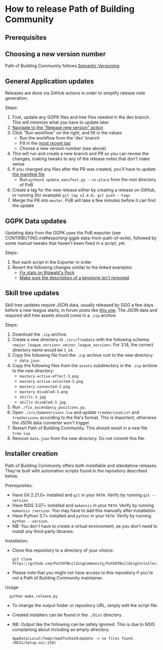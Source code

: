 # How to release Path of Building Community

## Prerequisites

## Choosing a new version number

Path of Building Community follows [Semantic Versioning](https://semver.org/).

## General Application updates

Releases are done via GitHub actions in order to simplify release note generation.

Steps:
1. First, update any GGPK files and tree files needed in the dev branch.  This will minimize what you have to update later.
2. [Navigate to the "Release new version" action](https://github.com/PathOfBuildingCommunity/PathOfBuilding/actions/workflows/release.yml)
3. Click "Run workflow" on the right, and fill in the values
    - Run the workflow from the 'dev' branch
    - Fill in the [most recent tag](https://github.com/PathOfBuildingCommunity/PathOfBuilding/tags)
    - Choose a new version number (see above)
4. This will run and create a new branch and PR so you can review the changes, making tweaks to any of the release notes that don't make sense
5. If you changed any files after the PR was created, you'll have to update [the manifest file](manifest.xml)
    - Run `python3 update_manifest.py --in-place` from the root directory of PoB
6. Create a tag for the new release either by creating a release on GitHub, or running (for example) `git tag v2.4.0; git push --tags`
7. Merge the PR into `master`.  PoB will take a few minutes before it can find the update

## GGPK Data updates

Updating data from the GGPK uses the PoB exporter (see CONTRIBUTING.md#exporting-ggpk-data-from-path-of-exile), followed by some manual tweaks that haven't been fixed in a script, yet.

Steps:
1. Run each script in the Exporter in order
2. Revert the following changes similar to the linked examples:
    - [Fix stats on Rigwald's Pack](https://github.com/PathOfBuildingCommunity/PathOfBuilding/commit/85912cc8631bf55f999f8dfbda5fa6510252518c#diff-72415c450079cf8e5de1f00680f4918fd78e43aea4ed78dc5906d5ccf6fb66fb)
    - [Make sure the description of a keystone isn't removed](src/Data/LegionPassives.lua#L3911-L3915)

## Skill tree updates

Skill tree updates require JSON data, usually released by GGG a few days before a new
league starts, in forum posts like
[this one](https://www.pathofexile.com/forum/view-thread/3147480).
The JSON data and required skill tree assets should come in a `.zip` archive.

Steps:
1. Download the `.zip` archive.
2. Create a new directory in `./src/TreeData` with the following schema:
    `<major_league_version>_<minor_league_version>`.
    For 3.14, the correct directory name would be `3_14`.
3. Copy the following file from the `.zip` archive root to the new directory:
   * `data.json`.
4. Copy the following files from the `assets` subdirectory in the `.zip` archive to the
    new directory:
    * `mastery-active-effect-3.png`
    * `mastery-active-selected-3.png`
    * `mastery-connected-3.png`
    * `mastery-disabled-3.png`
    * `skills-3.jpg`
    * `skills-disabled-3.jpg`.
5. Run `./fix_ascendancy_positions.py`.
6. Open `./src/GameVersions.lua` and update `treeVersionList` and `treeVersions`
   according to the file's format. This is important, otherwise the JSON data converter
   won't trigger.
7. Restart Path of Building Community. This should result in a new file `tree.lua`.
8. Remove `data.json` from the new directory. Do not commit this file.

## Installer creation

Path of Building Community offers both installable and standalone releases. They're
built with automation scripts found in the repository described below.

Prerequisites:
- Have Git 2.21.0+ installed and `git` in your `PATH`.
  Verify by running `git --version`.
- Have NSIS 3.07+ installed and `makensis` in your `PATH`.
  Verify by running `makensis /version`.
  You may have to add this manually after installation.
- Have Python 3.7+ installed and `python` in your `PATH`.
  Verify by running `python --version`.
- NB: You don't have to create a virtual environment, as you don't need to install any
  third-party libraries.

Installation:
- Clone this repository to a directory of your choice:

      git clone https://github.com/PathOfBuildingCommunity/PathOfBuildingInstaller.git
- Please note that you might not have access to this repository if you're not a Path of
  Building Community maintainer.
  
Usage:

      python make_release.py
- To change the output folder or repository URL, simply edit the script file.
- Created installers can be found in the `./Dist` directory.
- NB: Output like the following can be safely ignored. This is due to NSIS complaining
about including an empty directory.

      AppData\Local\Temp\tmp5fo1ha19\Update -> no files found. (NSIS/Setup.nsi:158)
